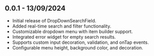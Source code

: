 ## 0.0.1 - 13/09/2024

* Initial release of DropDownSearchField.
* Added real-time search and filter functionality.
* Customizable dropdown menu with item builder support.
* Integrated error widget for empty search results.
* Supports custom input decoration, validation, and onTap events.
* Configurable menu height, background color, and decoration.
